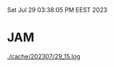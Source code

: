 Sat Jul 29 03:38:05 PM EEST 2023
# JAM
<a href='./cache/202307/29_15.log'>./cache/202307/29_15.log</a>
